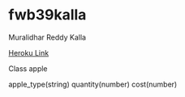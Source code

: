 # fwb39kalla

Muralidhar Reddy Kalla

[Heroku Link](https://fwb39kalla.herokuapp.com/)
 
Class apple

apple_type(string)
quantity(number)
cost(number)
